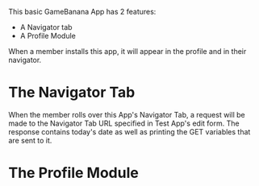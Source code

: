 This basic GameBanana App has 2 features:

- A Navigator tab
- A Profile Module

When a member installs this app, it will appear in the profile and in their navigator.

# The Navigator Tab

When the member rolls over this App's Navigator Tab, a request will be made to the
Navigator Tab URL specified in Test App's edit form. The response contains today's
date as well as printing the GET variables that are sent to it.

# The Profile Module
